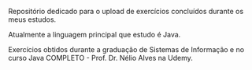 Repositório dedicado para o upload de exercícios concluídos durante os meus estudos.

Atualmente a linguagem principal que estudo é Java.

Exercícios obtidos durante a graduação de Sistemas de Informação e no curso Java COMPLETO - Prof. Dr. Nélio Alves na Udemy.
